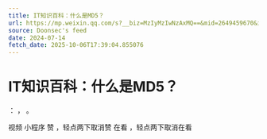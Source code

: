 ```yaml
---
title: IT知识百科：什么是MD5？
url: https://mp.weixin.qq.com/s?__biz=MzIyMzIwNzAxMQ==&mid=2649459670&idx=1&sn=90c5d7d295fa9b3098849c9f8cda4e3c
source: Doonsec's feed
date: 2024-07-14
fetch_date: 2025-10-06T17:39:04.855076
---
```


# IT知识百科：什么是MD5？

：
，
。

视频
小程序
赞
，轻点两下取消赞
在看
，轻点两下取消在看